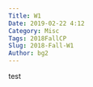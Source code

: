 ```yaml
---
Title: W1
Date: 2019-02-22 4:12
Category: Misc
Tags: 2018FallCP
Slug: 2018-Fall-W1
Author: bg2
---
```




<!-- PELICAN_END_SUMMARY -->

test

